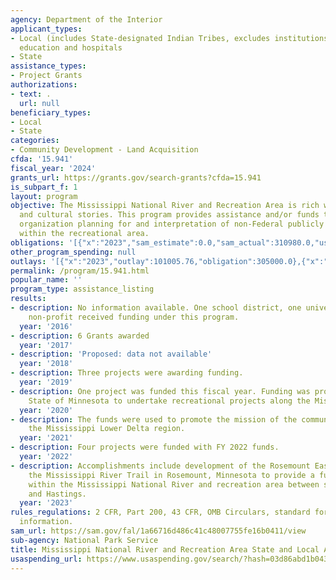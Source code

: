 ```yaml
---
agency: Department of the Interior
applicant_types:
- Local (includes State-designated Indian Tribes, excludes institutions of higher
  education and hospitals
- State
assistance_types:
- Project Grants
authorizations:
- text: .
  url: null
beneficiary_types:
- Local
- State
categories:
- Community Development - Land Acquisition
cfda: '15.941'
fiscal_year: '2024'
grants_url: https://grants.gov/search-grants?cfda=15.941
is_subpart_f: 1
layout: program
objective: The Mississippi National River and Recreation Area is rich with historical
  and cultural stories. This program provides assistance and/or funds to enhance partner
  organization planning for and interpretation of non-Federal publicly owned lands
  within the recreational area.
obligations: '[{"x":"2023","sam_estimate":0.0,"sam_actual":310980.0,"usa_spending_actual":310980.0},{"x":"2024","sam_estimate":0.0,"sam_actual":0.0,"usa_spending_actual":1066500.0},{"x":"2025","sam_estimate":0.0,"sam_actual":0.0,"usa_spending_actual":0.0}]'
other_program_spending: null
outlays: '[{"x":"2023","outlay":101005.76,"obligation":305000.0},{"x":"2024","outlay":0.0,"obligation":1041500.0},{"x":"2025","outlay":0.0,"obligation":0.0}]'
permalink: /program/15.941.html
popular_name: ''
program_type: assistance_listing
results:
- description: No information available. One school district, one university and one
    non-profit received funding under this program.
  year: '2016'
- description: 6 Grants awarded
  year: '2017'
- description: 'Proposed: data not available'
  year: '2018'
- description: Three projects were awarding funding.
  year: '2019'
- description: One project was funded this fiscal year. Funding was provided to the
    State of Minnesota to undertake recreational projects along the Mississippi corridor.
  year: '2020'
- description: The funds were used to promote the mission of the communities within
    the Mississippi Lower Delta region.
  year: '2021'
- description: Four projects were funded with FY 2022 funds.
  year: '2022'
- description: Accomplishments include development of the Rosemount East segment of
    the Mississippi River Trail in Rosemount, Minnesota to provide a full connection
    within the Mississippi National River and recreation area between south St. Paul
    and Hastings.
  year: '2023'
rules_regulations: 2 CFR, Part 200, 43 CFR, OMB Circulars, standard forms, and program
  information.
sam_url: https://sam.gov/fal/1a66716d486c41c48007755fe16b0411/view
sub-agency: National Park Service
title: Mississippi National River and Recreation Area State and Local Assistance
usaspending_url: https://www.usaspending.gov/search/?hash=03d86abd1b0436ef4e140314798f9523
---
```

